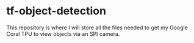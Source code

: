 # tf-object-detection
This repository is where I will store all the files needed to get my Google Coral TPU to view objects via an SPI camera.
